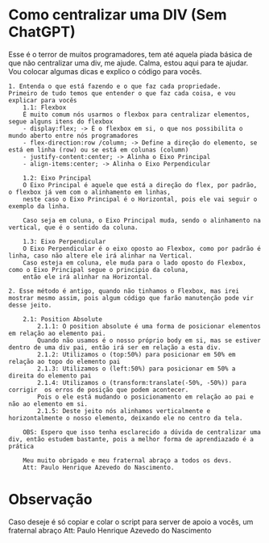 # Como centralizar uma DIV (Sem ChatGPT)

Esse é o terror de muitos programadores, tem até aquela piada básica de que não centralizar uma div, me ajude.
Calma, estou aqui para te ajudar. Vou colocar algumas dicas e explico o código para vocês.

    1. Entenda o que está fazendo e o que faz cada propriedade.
    Primeiro de tudo temos que entender o que faz cada coisa, e vou explicar para vocês
        1.1: Flexbox
        É muito comum nós usarmos o flexbox para centralizar elementos, segue alguns itens do flexbox
        - display:flex; -> É o flexbox em si, o que nos possibilita o mundo aberto entre nós programadores
        - flex-direction:row /column; -> Define a direção do elemento, se está em linha (row) ou se está em colunas (column)
        - justify-content:center; -> Alinha o Eixo Principal
        - align-items:center; -> Alinha o Eixo Perpendicular

        1.2: Eixo Principal
        O Eixo Principal é aquele que está a direção do flex, por padrão, o flexbox já vem com o alinhamento em linhas,
        neste caso o Eixo Principal é o Horizontal, pois ele vai seguir o exemplo da linha.
        
        Caso seja em coluna, o Eixo Principal muda, sendo o alinhamento na vertical, que é o sentido da coluna.

        1.3: Eixo Perpendicular
        O Eixo Perpendicular é o eixo oposto ao Flexbox, como por padrão é linha, caso não altere ele irá alinhar na Vertical.
        Caso esteja em coluna, ele muda para o lado oposto do Flexbox, como o Eixo Principal segue o principio da coluna,
        então ele irá alinhar na Horizontal.
    
    2. Esse método é antigo, quando não tinhamos o Flexbox, mas irei mostrar mesmo assim, pois algum código que farão manutenção pode vir desse jeito.

        2.1: Position Absolute
            2.1.1: O position absolute é uma forma de posicionar elementos em relação ao elemento pai.
            Quando não usamos é o nosso próprio body em si, mas se estiver dentro de uma div pai, então irá ser em relação a esta div.
            2.1.2: Utilizamos o (top:50%) para posicionar em 50% em relação ao topo do elemento pai
            2.1.3: Utilizamos o (left:50%) para posicionar em 50% a direita do elemento pai
            2.1.4: Utilizamos o (transform:translate(-50%, -50%)) para corrigir  os erros de posição que podem acontecer.
            Pois o ele está mudando o posicionamento em relação ao pai e não ao elemento em si.
            2.1.5: Deste jeito nós alinhamos verticalmente e horizontalmente o nosso elemento, deixando ele no centro da tela.

        OBS: Espero que isso tenha esclarecido a dúvida de centralizar uma div, então estudem bastante, pois a melhor forma de aprendiazado é a prática

        Meu muito obrigado e meu fraternal abraço a todos os devs.
        Att: Paulo Henrique Azevedo do Nascimento.

# Observação
Caso deseje é só copiar e colar o script para server de apoio a vocês, um fraternal abraço
Att: Paulo Henrique Azevedo do Nascimento
